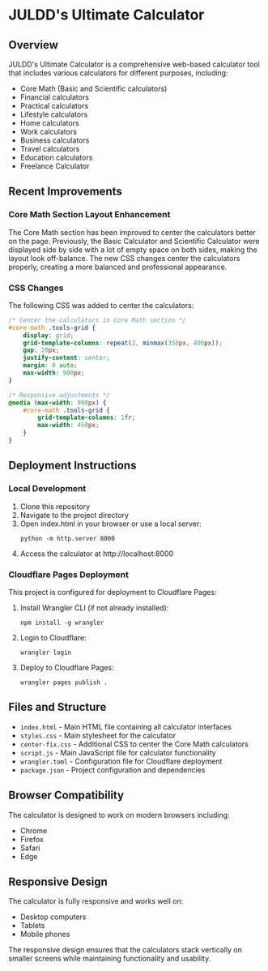 # JULDD's Ultimate Calculator

## Overview
JULDD's Ultimate Calculator is a comprehensive web-based calculator tool that includes various calculators for different purposes, including:
- Core Math (Basic and Scientific calculators)
- Financial calculators
- Practical calculators
- Lifestyle calculators
- Home calculators
- Work calculators
- Business calculators
- Travel calculators
- Education calculators
- Freelance Calculator

## Recent Improvements
### Core Math Section Layout Enhancement
The Core Math section has been improved to center the calculators better on the page. Previously, the Basic Calculator and Scientific Calculator were displayed side by side with a lot of empty space on both sides, making the layout look off-balance. The new CSS changes center the calculators properly, creating a more balanced and professional appearance.

### CSS Changes
The following CSS was added to center the calculators:

```css
/* Center the calculators in Core Math section */
#core-math .tools-grid {
    display: grid;
    grid-template-columns: repeat(2, minmax(350px, 400px));
    gap: 20px;
    justify-content: center;
    margin: 0 auto;
    max-width: 900px;
}

/* Responsive adjustments */
@media (max-width: 900px) {
    #core-math .tools-grid {
        grid-template-columns: 1fr;
        max-width: 450px;
    }
}
```

## Deployment Instructions
### Local Development
1. Clone this repository
2. Navigate to the project directory
3. Open index.html in your browser or use a local server:
   ```
   python -m http.server 8000
   ```
4. Access the calculator at http://localhost:8000

### Cloudflare Pages Deployment
This project is configured for deployment to Cloudflare Pages:

1. Install Wrangler CLI (if not already installed):
   ```
   npm install -g wrangler
   ```

2. Login to Cloudflare:
   ```
   wrangler login
   ```

3. Deploy to Cloudflare Pages:
   ```
   wrangler pages publish .
   ```

## Files and Structure
- `index.html` - Main HTML file containing all calculator interfaces
- `styles.css` - Main stylesheet for the calculator
- `center-fix.css` - Additional CSS to center the Core Math calculators
- `script.js` - Main JavaScript file for calculator functionality
- `wrangler.toml` - Configuration file for Cloudflare deployment
- `package.json` - Project configuration and dependencies

## Browser Compatibility
The calculator is designed to work on modern browsers including:
- Chrome
- Firefox
- Safari
- Edge

## Responsive Design
The calculator is fully responsive and works well on:
- Desktop computers
- Tablets
- Mobile phones

The responsive design ensures that the calculators stack vertically on smaller screens while maintaining functionality and usability.